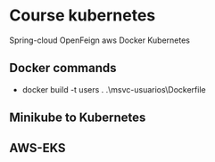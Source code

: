 # Course kubernetes
Spring-cloud OpenFeign aws Docker Kubernetes
## Docker commands
* docker build -t users . .\msvc-usuarios\Dockerfile

## Minikube to Kubernetes

## AWS-EKS


